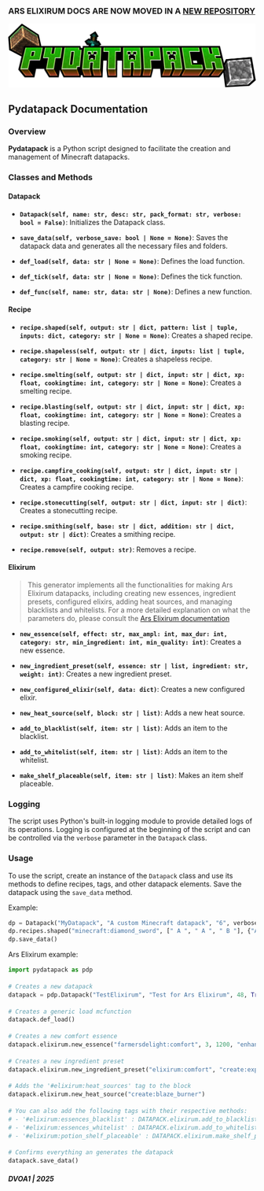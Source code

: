 ### ARS ELIXIRUM DOCS ARE NOW MOVED IN A [NEW REPOSITORY](https://github.com/DVOA1/ElixirumDocs)

![LOGO](assets/logo.png "Pydatapack logo")

## Pydatapack Documentation

### Overview
**Pydatapack** is a Python script designed to facilitate the creation and management of Minecraft datapacks.

### Classes and Methods

#### Datapack

- **`Datapack(self, name: str, desc: str, pack_format: str, verbose: bool = False)`**: Initializes the Datapack class.

- **`save_data(self, verbose_save: bool | None = None)`**: Saves the datapack data and generates all the necessary files and folders.

- **`def_load(self, data: str | None = None)`**: Defines the load function.

- **`def_tick(self, data: str | None = None)`**: Defines the tick function.

- **`def_func(self, name: str, data: str | None)`**: Defines a new function.

#### Recipe

- **`recipe.shaped(self, output: str | dict, pattern: list | tuple, inputs: dict, category: str | None = None)`**: Creates a shaped recipe.

- **`recipe.shapeless(self, output: str | dict, inputs: list | tuple, category: str | None = None)`**: Creates a shapeless recipe.

- **`recipe.smelting(self, output: str | dict, input: str | dict, xp: float, cookingtime: int, category: str | None = None)`**: Creates a smelting recipe.

- **`recipe.blasting(self, output: str | dict, input: str | dict, xp: float, cookingtime: int, category: str | None = None)`**: Creates a blasting recipe.

- **`recipe.smoking(self, output: str | dict, input: str | dict, xp: float, cookingtime: int, category: str | None = None)`**: Creates a smoking recipe.

- **`recipe.campfire_cooking(self, output: str | dict, input: str | dict, xp: float, cookingtime: int, category: str | None = None)`**: Creates a campfire cooking recipe.

- **`recipe.stonecutting(self, output: str | dict, input: str | dict)`**: Creates a stonecutting recipe.

- **`recipe.smithing(self, base: str | dict, addition: str | dict, output: str | dict)`**: Creates a smithing recipe.

- **`recipe.remove(self, output: str)`**: Removes a recipe.

#### Elixirum

> This generator implements all the functionalities for making Ars Elixirum datapacks, including creating new essences, ingredient presets, configured elixirs, adding heat sources, and managing blacklists and whitelists.
For a more detailed explanation on what the parameters do, please consult the [Ars Elixirum documentation](https://github.com/DVOA1/ElixirumDocs/blob/main/README.md#elixirum)

- **`new_essence(self, effect: str, max_ampl: int, max_dur: int, category: str, min_ingredient: int, min_quality: int)`**: Creates a new essence.

- **`new_ingredient_preset(self, essence: str | list, ingredient: str, weight: int)`**: Creates a new ingredient preset.

- **`new_configured_elixir(self, data: dict)`**: Creates a new configured elixir.

- **`new_heat_source(self, block: str | list)`**: Adds a new heat source.

- **`add_to_blacklist(self, item: str | list)`**: Adds an item to the blacklist.

- **`add_to_whitelist(self, item: str | list)`**: Adds an item to the whitelist.

- **`make_shelf_placeable(self, item: str | list)`**: Makes an item shelf placeable.

### Logging

The script uses Python's built-in logging module to provide detailed logs of its operations. Logging is configured at the beginning of the script and can be controlled via the `verbose` parameter in the `Datapack` class.

### Usage

To use the script, create an instance of the `Datapack` class and use its methods to define recipes, tags, and other datapack elements. Save the datapack using the `save_data` method.

Example:

```python
dp = Datapack("MyDatapack", "A custom Minecraft datapack", "6", verbose=True)
dp.recipes.shaped("minecraft:diamond_sword", [" A ", " A ", " B "], {"A": "minecraft:diamond", "B": "minecraft:stick"})
dp.save_data()
```

Ars Elixirum example:

```python
import pydatapack as pdp

# Creates a new datapack
datapack = pdp.Datapack("TestElixirum", "Test for Ars Elixirum", 48, True)

# Creates a generic load mcfunction
datapack.def_load()

# Creates a new comfort essence
datapack.elixirum.new_essence("farmersdelight:comfort", 3, 1200, "enhancing", 1, 10)

# Creates a new ingredient preset
datapack.elixirum.new_ingredient_preset("elixirum:comfort", "create:experience_nugget", 20)

# Adds the '#elixirum:heat_sources' tag to the block
datapack.elixirum.new_heat_source("create:blaze_burner")

# You can also add the following tags with their respective methods:
# - '#elixirum:essences_blacklist' : DATAPACK.elixirum.add_to_blacklist(ITEM)
# - '#elixirum:essences_whitelist' : DATAPACK.elixirum.add_to_whitelist(ITEM)
# - '#elixirum:potion_shelf_placeable' : DATAPACK.elixirum.make_shelf_placeable(ITEM)

# Confirms everything an generates the datapack
datapack.save_data()
```

##### DVOA1 | 2025